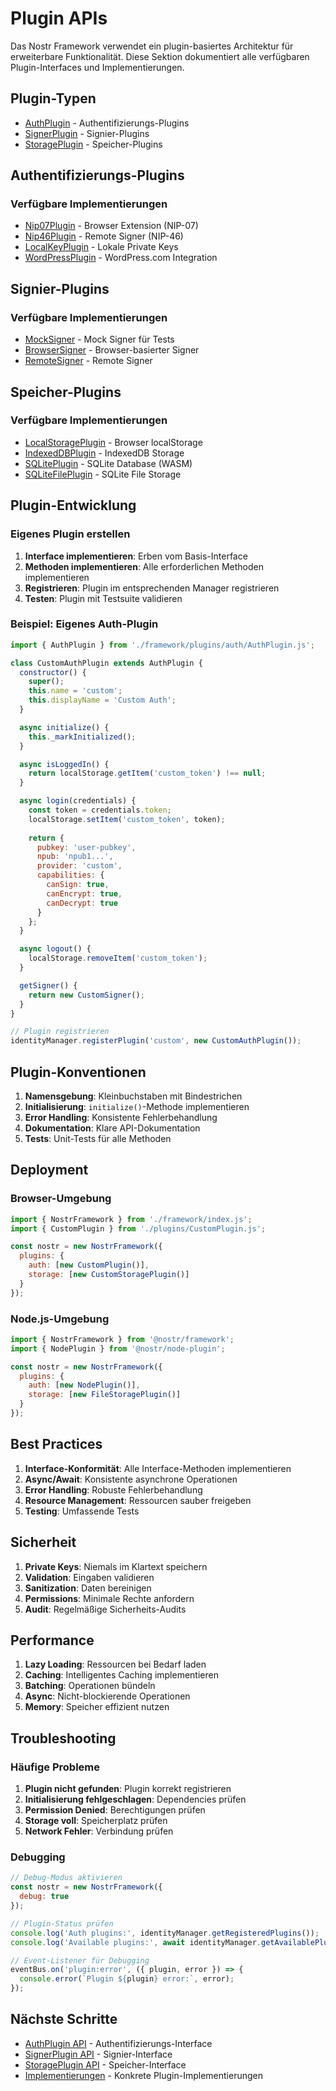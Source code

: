 # Plugin APIs

Das Nostr Framework verwendet ein plugin-basiertes Architektur für erweiterbare Funktionalität. Diese Sektion dokumentiert alle verfügbaren Plugin-Interfaces und Implementierungen.

## Plugin-Typen

- [AuthPlugin](./AuthPlugin.md) - Authentifizierungs-Plugins
- [SignerPlugin](./SignerPlugin.md) - Signier-Plugins  
- [StoragePlugin](./StoragePlugin.md) - Speicher-Plugins

## Authentifizierungs-Plugins

### Verfügbare Implementierungen

- [Nip07Plugin](./Nip07Plugin.md) - Browser Extension (NIP-07)
- [Nip46Plugin](./Nip46Plugin.md) - Remote Signer (NIP-46)
- [LocalKeyPlugin](./LocalKeyPlugin.md) - Lokale Private Keys
- [WordPressPlugin](./WordPressPlugin.md) - WordPress.com Integration

## Signier-Plugins

### Verfügbare Implementierungen

- [MockSigner](./MockSigner.md) - Mock Signer für Tests
- [BrowserSigner](./BrowserSigner.md) - Browser-basierter Signer
- [RemoteSigner](./RemoteSigner.md) - Remote Signer

## Speicher-Plugins

### Verfügbare Implementierungen

- [LocalStoragePlugin](./LocalStoragePlugin.md) - Browser localStorage
- [IndexedDBPlugin](./IndexedDBPlugin.md) - IndexedDB Storage
- [SQLitePlugin](./SQLitePlugin.md) - SQLite Database (WASM)
- [SQLiteFilePlugin](./SQLiteFilePlugin.md) - SQLite File Storage

## Plugin-Entwicklung

### Eigenes Plugin erstellen

1. **Interface implementieren**: Erben vom Basis-Interface
2. **Methoden implementieren**: Alle erforderlichen Methoden implementieren
3. **Registrieren**: Plugin im entsprechenden Manager registrieren
4. **Testen**: Plugin mit Testsuite validieren

### Beispiel: Eigenes Auth-Plugin

```javascript
import { AuthPlugin } from './framework/plugins/auth/AuthPlugin.js';

class CustomAuthPlugin extends AuthPlugin {
  constructor() {
    super();
    this.name = 'custom';
    this.displayName = 'Custom Auth';
  }

  async initialize() {
    this._markInitialized();
  }

  async isLoggedIn() {
    return localStorage.getItem('custom_token') !== null;
  }

  async login(credentials) {
    const token = credentials.token;
    localStorage.setItem('custom_token', token);
    
    return {
      pubkey: 'user-pubkey',
      npub: 'npub1...',
      provider: 'custom',
      capabilities: {
        canSign: true,
        canEncrypt: true,
        canDecrypt: true
      }
    };
  }

  async logout() {
    localStorage.removeItem('custom_token');
  }

  getSigner() {
    return new CustomSigner();
  }
}

// Plugin registrieren
identityManager.registerPlugin('custom', new CustomAuthPlugin());
```

## Plugin-Konventionen

1. **Namensgebung**: Kleinbuchstaben mit Bindestrichen
2. **Initialisierung**: `initialize()`-Methode implementieren
3. **Error Handling**: Konsistente Fehlerbehandlung
4. **Dokumentation**: Klare API-Dokumentation
5. **Tests**: Unit-Tests für alle Methoden

## Deployment

### Browser-Umgebung

```javascript
import { NostrFramework } from './framework/index.js';
import { CustomPlugin } from './plugins/CustomPlugin.js';

const nostr = new NostrFramework({
  plugins: {
    auth: [new CustomPlugin()],
    storage: [new CustomStoragePlugin()]
  }
});
```

### Node.js-Umgebung

```javascript
import { NostrFramework } from '@nostr/framework';
import { NodePlugin } from '@nostr/node-plugin';

const nostr = new NostrFramework({
  plugins: {
    auth: [new NodePlugin()],
    storage: [new FileStoragePlugin()]
  }
});
```

## Best Practices

1. **Interface-Konformität**: Alle Interface-Methoden implementieren
2. **Async/Await**: Konsistente asynchrone Operationen
3. **Error Handling**: Robuste Fehlerbehandlung
4. **Resource Management**: Ressourcen sauber freigeben
5. **Testing**: Umfassende Tests

## Sicherheit

1. **Private Keys**: Niemals im Klartext speichern
2. **Validation**: Eingaben validieren
3. **Sanitization**: Daten bereinigen
4. **Permissions**: Minimale Rechte anfordern
5. **Audit**: Regelmäßige Sicherheits-Audits

## Performance

1. **Lazy Loading**: Ressourcen bei Bedarf laden
2. **Caching**: Intelligentes Caching implementieren
3. **Batching**: Operationen bündeln
4. **Async**: Nicht-blockierende Operationen
5. **Memory**: Speicher effizient nutzen

## Troubleshooting

### Häufige Probleme

1. **Plugin nicht gefunden**: Plugin korrekt registrieren
2. **Initialisierung fehlgeschlagen**: Dependencies prüfen
3. **Permission Denied**: Berechtigungen prüfen
4. **Storage voll**: Speicherplatz prüfen
5. **Network Fehler**: Verbindung prüfen

### Debugging

```javascript
// Debug-Modus aktivieren
const nostr = new NostrFramework({
  debug: true
});

// Plugin-Status prüfen
console.log('Auth plugins:', identityManager.getRegisteredPlugins());
console.log('Available plugins:', await identityManager.getAvailablePlugins());

// Event-Listener für Debugging
eventBus.on('plugin:error', ({ plugin, error }) => {
  console.error(`Plugin ${plugin} error:`, error);
});
```

## Nächste Schritte

- [AuthPlugin API](./AuthPlugin.md) - Authentifizierungs-Interface
- [SignerPlugin API](./SignerPlugin.md) - Signier-Interface
- [StoragePlugin API](./StoragePlugin.md) - Speicher-Interface
- [Implementierungen](./implementations/) - Konkrete Plugin-Implementierungen